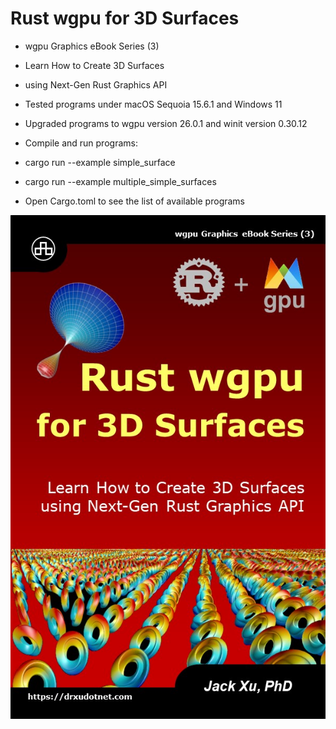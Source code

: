 # Rust wgpu for 3D Surfaces

* wgpu Graphics eBook Series (3)
* Learn How to Create 3D Surfaces
* using Next-Gen Rust Graphics API

* Tested programs under macOS Sequoia 15.6.1 and Windows 11
* Upgraded programs to wgpu version 26.0.1 and winit version 0.30.12

* Compile and run programs:
* cargo run --example simple_surface
* cargo run --example multiple_simple_surfaces

* Open Cargo.toml to see the list of available programs

![alt text](https://github.com/carlosvneto/wgpu-surfaces/blob/main/images/ebook_cover.jpg?raw=true)
